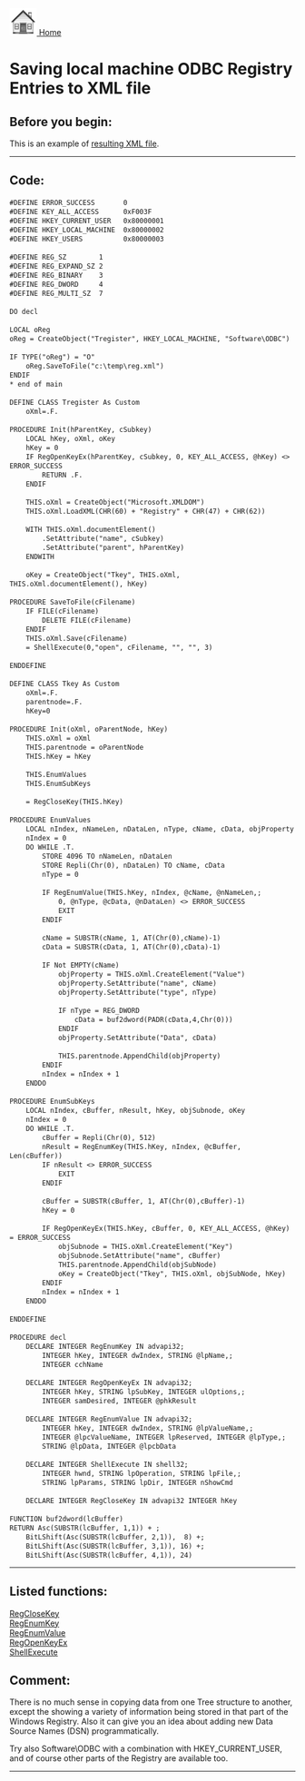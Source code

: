 [<img src="../images/home.png"> Home ](https://github.com/VFPX/Win32API)  

# Saving local machine ODBC Registry Entries to XML file

## Before you begin:
This is an example of [resulting XML file](downloads/odbc.xml).
  
***  


## Code:
```foxpro  
#DEFINE ERROR_SUCCESS       0
#DEFINE KEY_ALL_ACCESS      0xF003F
#DEFINE HKEY_CURRENT_USER   0x80000001
#DEFINE HKEY_LOCAL_MACHINE  0x80000002
#DEFINE HKEY_USERS          0x80000003

#DEFINE REG_SZ        1
#DEFINE REG_EXPAND_SZ 2
#DEFINE REG_BINARY    3
#DEFINE REG_DWORD     4
#DEFINE REG_MULTI_SZ  7

DO decl

LOCAL oReg
oReg = CreateObject("Tregister", HKEY_LOCAL_MACHINE, "Software\ODBC")

IF TYPE("oReg") = "O"
	oReg.SaveToFile("c:\temp\reg.xml")
ENDIF
* end of main

DEFINE CLASS Tregister As Custom
	oXml=.F.

PROCEDURE Init(hParentKey, cSubkey)
	LOCAL hKey, oXml, oKey
	hKey = 0
	IF RegOpenKeyEx(hParentKey, cSubkey, 0, KEY_ALL_ACCESS, @hKey) <> ERROR_SUCCESS
		RETURN .F.
	ENDIF
	
	THIS.oXml = CreateObject("Microsoft.XMLDOM")
	THIS.oXml.LoadXML(CHR(60) + "Registry" + CHR(47) + CHR(62))

	WITH THIS.oXml.documentElement()
		.SetAttribute("name", cSubkey)
		.SetAttribute("parent", hParentKey)
	ENDWITH

	oKey = CreateObject("Tkey", THIS.oXml, THIS.oXml.documentElement(), hKey)

PROCEDURE SaveToFile(cFilename)
	IF FILE(cFilename)
		DELETE FILE(cFilename)
	ENDIF
	THIS.oXml.Save(cFilename)
	= ShellExecute(0,"open", cFilename, "", "", 3)

ENDDEFINE

DEFINE CLASS Tkey As Custom
	oXml=.F.
	parentnode=.F.
	hKey=0

PROCEDURE Init(oXml, oParentNode, hKey)
	THIS.oXml = oXml
	THIS.parentnode = oParentNode
	THIS.hKey = hKey

	THIS.EnumValues
	THIS.EnumSubKeys

	= RegCloseKey(THIS.hKey)

PROCEDURE EnumValues
	LOCAL nIndex, nNameLen, nDataLen, nType, cName, cData, objProperty
	nIndex = 0
	DO WHILE .T.
		STORE 4096 TO nNameLen, nDataLen
		STORE Repli(Chr(0), nDataLen) TO cName, cData
		nType = 0

		IF RegEnumValue(THIS.hKey, nIndex, @cName, @nNameLen,;
			0, @nType, @cData, @nDataLen) <> ERROR_SUCCESS
			EXIT
		ENDIF

		cName = SUBSTR(cName, 1, AT(Chr(0),cName)-1)
		cData = SUBSTR(cData, 1, AT(Chr(0),cData)-1)

		IF Not EMPTY(cName)
			objProperty = THIS.oXml.CreateElement("Value")
			objProperty.SetAttribute("name", cName)
			objProperty.SetAttribute("type", nType)

			IF nType = REG_DWORD
				cData = buf2dword(PADR(cData,4,Chr(0)))
			ENDIF
			objProperty.SetAttribute("Data", cData)

			THIS.parentnode.AppendChild(objProperty)
		ENDIF
		nIndex = nIndex + 1
	ENDDO

PROCEDURE EnumSubKeys
	LOCAL nIndex, cBuffer, nResult, hKey, objSubnode, oKey
	nIndex = 0
	DO WHILE .T.
		cBuffer = Repli(Chr(0), 512)
		nResult = RegEnumKey(THIS.hKey, nIndex, @cBuffer, Len(cBuffer))
		IF nResult <> ERROR_SUCCESS
			EXIT
		ENDIF

		cBuffer = SUBSTR(cBuffer, 1, AT(Chr(0),cBuffer)-1)
		hKey = 0

		IF RegOpenKeyEx(THIS.hKey, cBuffer, 0, KEY_ALL_ACCESS, @hKey) = ERROR_SUCCESS
			objSubnode = THIS.oXml.CreateElement("Key")
			objSubnode.SetAttribute("name", cBuffer)
			THIS.parentnode.AppendChild(objSubNode)
			oKey = CreateObject("Tkey", THIS.oXml, objSubNode, hKey)
		ENDIF
		nIndex = nIndex + 1
	ENDDO

ENDDEFINE

PROCEDURE decl
	DECLARE INTEGER RegEnumKey IN advapi32;
		INTEGER hKey, INTEGER dwIndex, STRING @lpName,;
		INTEGER cchName

	DECLARE INTEGER RegOpenKeyEx IN advapi32;
		INTEGER hKey, STRING lpSubKey, INTEGER ulOptions,;
		INTEGER samDesired, INTEGER @phkResult

	DECLARE INTEGER RegEnumValue IN advapi32;
		INTEGER hKey, INTEGER dwIndex, STRING @lpValueName,;
		INTEGER @lpcValueName, INTEGER lpReserved, INTEGER @lpType,;
		STRING @lpData, INTEGER @lpcbData

	DECLARE INTEGER ShellExecute IN shell32;
		INTEGER hwnd, STRING lpOperation, STRING lpFile,;
		STRING lpParams, STRING lpDir, INTEGER nShowCmd

	DECLARE INTEGER RegCloseKey IN advapi32 INTEGER hKey

FUNCTION buf2dword(lcBuffer)
RETURN Asc(SUBSTR(lcBuffer, 1,1)) + ;
	BitLShift(Asc(SUBSTR(lcBuffer, 2,1)),  8) +;
	BitLShift(Asc(SUBSTR(lcBuffer, 3,1)), 16) +;
	BitLShift(Asc(SUBSTR(lcBuffer, 4,1)), 24)  
```  
***  


## Listed functions:
[RegCloseKey](../libraries/advapi32/RegCloseKey.md)  
[RegEnumKey](../libraries/advapi32/RegEnumKey.md)  
[RegEnumValue](../libraries/advapi32/RegEnumValue.md)  
[RegOpenKeyEx](../libraries/advapi32/RegOpenKeyEx.md)  
[ShellExecute](../libraries/shell32/ShellExecute.md)  

## Comment:
There is no much sense in copying data from one Tree structure to another, except the showing a variety of information being stored in that part of the Windows Registry. Also it can give you an idea about adding new Data Source Names (DSN) programmatically.  
  
 
  
Try also Software\ODBC with a combination with HKEY_CURRENT_USER, and of course other parts of the Registry are available too.  
  
***  

